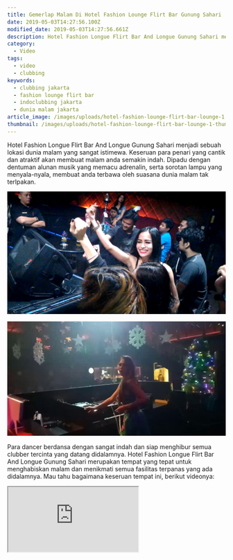 ```yaml
---
title: Gemerlap Malam Di Hotel Fashion Lounge Flirt Bar Gunung Sahari
date: 2019-05-03T14:27:56.100Z
modified_date: 2019-05-03T14:27:56.661Z
description: Hotel Fashion Longue Flirt Bar And Longue Gunung Sahari menjadi sebuah lokasi dunia malam yang sangat istimewa. 
category:
  - Video
tags:
  - video
  - clubbing
keywords:
  - clubbing jakarta
  - fashion lounge flirt bar
  - indoclubbing jakarta
  - dunia malam jakarta
article_image: /images/uploads/hotel-fashion-lounge-flirt-bar-lounge-1.jpg
thumbnail: /images/uploads/hotel-fashion-lounge-flirt-bar-lounge-1-thumb.jpg
---
```

Hotel Fashion Longue Flirt Bar And Longue Gunung Sahari menjadi sebuah lokasi dunia malam yang sangat istimewa. Keseruan para penari yang cantik dan atraktif akan membuat malam anda semakin indah. Dipadu dengan dentuman alunan musik yang memacu adrenalin, serta sorotan lampu yang menyala-nyala, membuat anda terbawa oleh suasana dunia malam tak terlpakan.

![Gemerlap Malam Di Hotel Fashion Lounge Flirt Bar & Lounge - Gunung Sahari](/images/uploads/hotel-fashion-lounge-flirt-bar-lounge-1.jpg)

![Gemerlap Malam Di Hotel Fashion Lounge Flirt Bar & Lounge - Gunung Sahari](/images/uploads/hotel-fashion-lounge-flirt-bar-lounge-2.jpg)

Para dancer berdansa dengan sangat indah dan siap menghibur semua clubber tercinta yang datang didalamnya. Hotel Fashion Longue Flirt Bar And Longue Gunung Sahari merupakan tempat yang tepat untuk menghabiskan malam dan menikmati semua fasilitas terpanas yang ada didalamnya. Mau tahu bagaimana keseruan tempat ini, berikut videonya:
<div class="videoWrapper">
<iframe src="https://www.youtube.com/embed/X9CGiGHYvJo" allow="accelerometer; autoplay; encrypted-media; gyroscope; picture-in-picture" allowfullscreen></iframe>
</div>
